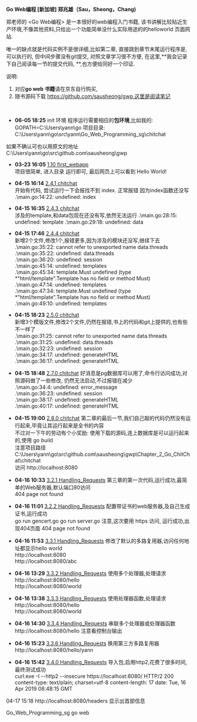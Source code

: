 **Go Web编程
[新加坡] 郑兆雄（Sau，Sheong，Chang)**

郑老师的 <Go Web编程> 是一本很好的web编程入门书籍,
该书讲解比较贴近生产环境,不像其他资料,只给出一个功能简单没什么实际用途的的helloworld 页面网站.

唯一的缺点就是代码实例不是很详细,比如第二章, 直接跳到章节末尾运行程序是,可以执行的, 但中间步骤没有git提交, 
对照文章学习很不方便, 在这里,**我会记录下自己阅读每一节的提交代码, **,也方便给同好一个印证.

说明:
1. 对应**go web 书籍**请在京东自行购买,
2. 随书源码下载 https://github.com/sausheong/gwp,这里是阅读笔记

<br>

* **06-05 18:25** init 环境 
程序运行需要相应的**包环境**,比如我的:
GOPATH=C:\Users\yann\go
项目目录:
C:\Users\yann\go\src\yann\Go_Web_Programming_sg\chitchat

 如果不确认可也以用原文的地址
C:\Users\yann\go\src\github.com\sausheong\gwp

* **03-23 16:05**   [1.10 first_webapp](https://github.com/lluxury/Go_Web_Programming_sg/tree/d773bdfec4731991fdfdcb6fda12ce83f918074a)    
项目很简单, 进入目录 运行即可, 最后网页上可以看到 Hello World!

* **04-15 16:14**    [2.4.1 chitchat](https://github.com/lluxury/Go_Web_Programming_sg/tree/e3d7c7b74848f219469a6090f813ff1008578fc7)   
开始有代码, 尝试运行一下会报找不到 index.  正常报错 因为index函数还没写 <br>
.\main.go:14:22: undefined: index

* **04-15 16:35**    [2.4.3 chitchat](https://github.com/lluxury/Go_Web_Programming_sg/tree/5a309c58865ba96e380700cf8734492e32d488df)   
涉及的template,和data包现在还没有写,依然无法运行 
.\main.go:28:15: undefined: template
.\main.go:29:18: undefined: data

* **04-15 17:46**    [2.4.4 chitchat](https://github.com/lluxury/Go_Web_Programming_sg/tree/88d14ba2a50d3ff43a0d6e970d80dc3efb2f642f)  
新增2个文件,修改1个,报错更多,因为涉及的模块还没写,继续下去
.\main.go:35:22: cannot refer to unexported name data.threads<br>
.\main.go:35:22: undefined: data.threads<br>
.\main.go:36:20: undefined: session<br>
.\main.go:45:14: undefined: templates<br>
.\main.go:45:34: template.Must undefined (type *"html/template".Template has no field or method Must)<br>
.\main.go:47:14: undefined: templates<br>
.\main.go:47:34: template.Must undefined (type *"html/template".Template has no field or method Must)<br>
.\main.go:49:10: undefined: templates<br>

* **04-15 18:23**   [2.5.0 chitchat](https://github.com/lluxury/Go_Web_Programming_sg/tree/2e973e3ed446a73b779407f41eedf2506ad0c33b)  
新增3个模版文件,修改2个文件,仍然在报错,书上的代码和git上提供的,也有些不一样了<br>
.\main.go:31:25: cannot refer to unexported name data.threads<br>
.\main.go:31:25: undefined: data.threads<br>
.\main.go:32:23: undefined: session<br>
.\main.go:34:17: undefined: generateHTML<br>
.\main.go:36:17: undefined: generateHTML<br>

* **04-15 18:48**   [2.7.0 chitchat](https://github.com/lluxury/Go_Web_Programming_sg/tree/7ba3836bf43735736ce440f0ce0e418e4a909d51) 
好消息是pg数据库可以用了,命令行访问成功,对照源码做了一些修改, 仍然无法启动,不过报错在减少<br>
.\main.go:34:4: undefined: error_message<br>
.\main.go:36:23: undefined: session<br>
.\main.go:38:17: undefined: generateHTML<br>
.\main.go:40:17: undefined: generateHTML<br>

* **04-15 19:00**    [2.8.0 chitchat](https://github.com/lluxury/Go_Web_Programming_sg/tree/d14bd9c140242d4cd945ea00ba96f2f4ff9d5289) 
第二章的最后一节,我们自己敲的代码仍然没有运行起来,毕竟让其运行起来是全书的内容<br>
不过对一下午的劳动有个小奖励: 使用下载的源码,连上数据库是可以运行起来的,使用 go build<br>
注意项目路径
C:\Users\yann\go\src\github.com\sausheong\gwp\Chapter_2_Go_ChitChat\chitchat<br>
访问 http://localhost:8080



* **04-16 10:33**    [3.2.1 Handling_Requests](https://github.com/lluxury/Go_Web_Programming_sg/tree/092d31cca82cdf816a5eb9befe00ec583afe5855) 
第三章的第一次代码,运行成功,最简单的Web服务器,默认端口80访问 <br>
404 page not found

* **04-16 11:01**    [3.2.2 Handling_Requests](https://github.com/lluxury/Go_Web_Programming_sg/tree/0eb335d15b216ea304c6de0379b13b9984376411) 
配置带证书的web服务器,及自己生成证书,运行成功 <br>
go run gencert.go
go run server.go
注意,这次要用 https 访问, 运行成功,出现404页面
404 page not found

* **04-16 11:53**    [3.3.1 Handling_Requests]( ) 
修改了默认的多路复用器,访问任何地址都显示hello world<br>
http://localhost:8080 <br>
http://localhost:8080/abc<br>

* **04-16 13:29**    [3.3.2 Handling_Requests]( ) 
使用多个处理器,处理请求<br>
http://localhost:8080/hello<br>
http://localhost:8080/world<br>

* **04-16 13:38**    [3.3.3 Handling_Requests]( ) 
使用处理器函数,处理请求<br>
http://localhost:8080/hello<br>
http://localhost:8080/world<br>

* **04-16 14:30**    [3.3.4 Handling_Requests]( ) 
串联多个处理器或处理器函数 <br>
http://localhost:8080/hello
注意看控制台输出

* **04-16 15:23**    [3.3.6 Handling_Requests]( ) 
换用第三方多路复用器 <br>
http://localhost:8080/hello/yann

* **04-16 15:42**    [3.4.0 Handling_Requests]( ) 
导入包,启用http2,花费了很多时间,最终测试成功 <br>
curl.exe -I --http2 --insecure https://localhost:8080/
HTTP/2 200
content-type: text/plain; charset=utf-8
content-length: 17
date: Tue, 16 Apr 2019 08:48:15 GMT



04-17 15:18
http://localhost:8080/headers  显示出首部信息







Go_Web_Programming_sg go web 

